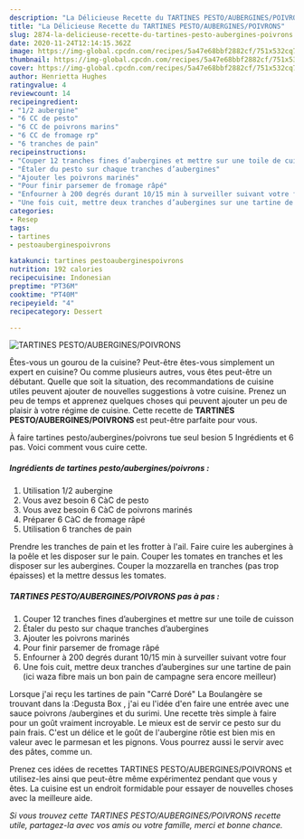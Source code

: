 ```yaml
---
description: "La Délicieuse Recette du TARTINES PESTO/AUBERGINES/POIVRONS"
title: "La Délicieuse Recette du TARTINES PESTO/AUBERGINES/POIVRONS"
slug: 2874-la-delicieuse-recette-du-tartines-pesto-aubergines-poivrons
date: 2020-11-24T12:14:15.362Z
image: https://img-global.cpcdn.com/recipes/5a47e68bbf2882cf/751x532cq70/tartines-pestoauberginespoivrons-photo-principale-de-la-recette.jpg
thumbnail: https://img-global.cpcdn.com/recipes/5a47e68bbf2882cf/751x532cq70/tartines-pestoauberginespoivrons-photo-principale-de-la-recette.jpg
cover: https://img-global.cpcdn.com/recipes/5a47e68bbf2882cf/751x532cq70/tartines-pestoauberginespoivrons-photo-principale-de-la-recette.jpg
author: Henrietta Hughes
ratingvalue: 4
reviewcount: 14
recipeingredient:
- "1/2 aubergine"
- "6 CC de pesto"
- "6 CC de poivrons marins"
- "6 CC de fromage rp"
- "6 tranches de pain"
recipeinstructions:
- "Couper 12 tranches fines d’aubergines et mettre sur une toile de cuisson"
- "Étaler du pesto sur chaque tranches d’aubergines"
- "Ajouter les poivrons marinés"
- "Pour finir parsemer de fromage râpé"
- "Enfourner à 200 degrés durant 10/15 min à surveiller suivant votre four"
- "Une fois cuit, mettre deux tranches d’aubergines sur une tartine de pain (ici waza fibre mais un bon pain de campagne sera encore meilleur)"
categories:
- Resep
tags:
- tartines
- pestoauberginespoivrons

katakunci: tartines pestoauberginespoivrons 
nutrition: 192 calories
recipecuisine: Indonesian
preptime: "PT36M"
cooktime: "PT40M"
recipeyield: "4"
recipecategory: Dessert

---
```



![TARTINES PESTO/AUBERGINES/POIVRONS](https://img-global.cpcdn.com/recipes/5a47e68bbf2882cf/751x532cq70/tartines-pestoauberginespoivrons-photo-principale-de-la-recette.jpg)

Êtes-vous un gourou de la cuisine? Peut-être êtes-vous simplement un expert en cuisine? Ou comme plusieurs autres, vous êtes peut-être un débutant. Quelle que soit la situation, des recommandations de cuisine utiles peuvent ajouter de nouvelles suggestions à votre cuisine. Prenez un peu de temps et apprenez quelques choses qui peuvent ajouter un peu de plaisir à votre régime de cuisine. Cette recette de <strong> TARTINES PESTO/AUBERGINES/POIVRONS </strong> est peut-être parfaite pour vous.

<!--inarticleads1-->

À faire tartines pesto/aubergines/poivrons tue seul besion 5 Ingrédients et 6 pas. Voici comment vous cuire cette.

##### Ingrédients de tartines pesto/aubergines/poivrons :

1. Utilisation 1/2 aubergine
1. Vous avez besoin 6 CàC de pesto
1. Vous avez besoin 6 CàC de poivrons marinés
1. Préparer 6 CàC de fromage râpé
1. Utilisation 6 tranches de pain


Prendre les tranches de pain et les frotter à l&#39;ail. Faire cuire les aubergines à la poêle et les disposer sur le pain. Couper les tomates en tranches et les disposer sur les aubergines. Couper la mozzarella en tranches (pas trop épaisses) et la mettre dessus les tomates. 

<!--inarticleads2-->

##### TARTINES PESTO/AUBERGINES/POIVRONS pas à pas :

1. Couper 12 tranches fines d’aubergines et mettre sur une toile de cuisson
1. Étaler du pesto sur chaque tranches d’aubergines
1. Ajouter les poivrons marinés
1. Pour finir parsemer de fromage râpé
1. Enfourner à 200 degrés durant 10/15 min à surveiller suivant votre four
1. Une fois cuit, mettre deux tranches d’aubergines sur une tartine de pain (ici waza fibre mais un bon pain de campagne sera encore meilleur)


Lorsque j&#39;ai reçu les tartines de pain &#34;Carré Doré&#34; La Boulangère se trouvant dans la :Degusta Box , j&#39;ai eu l&#39;idée d&#39;en faire une entrée avec une sauce poivrons /aubergines et du surimi. Une recette très simple à faire pour un goût vraiment incroyable. Le mieux est de servir ce pesto sur du pain frais. C&#39;est un délice et le goût de l&#39;aubergine rôtie est bien mis en valeur avec le parmesan et les pignons. Vous pourrez aussi le servir avec des pâtes, comme un. 

<!--inarticleads1-->

<p>
Prenez ces idées de recettes TARTINES PESTO/AUBERGINES/POIVRONS et utilisez-les ainsi que peut-être même expérimentez pendant que vous y êtes. La cuisine est un endroit formidable pour essayer de nouvelles choses avec la meilleure aide.
</p>

<p>
<i>Si vous trouvez cette TARTINES PESTO/AUBERGINES/POIVRONS recette utile, partagez-la avec vos amis ou votre famille, merci et bonne chance.</i>
</p>
